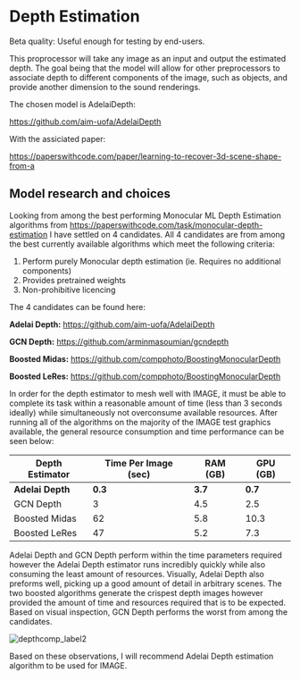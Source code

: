 <h1>Depth Estimation</h1>

Beta quality: Useful enough for testing by end-users.

This proprocessor will take any image as an input and output the estimated depth. The goal being that the model will allow for other preprocessors to associate depth
to different components of the image, such as objects, and provide another dimension to the sound renderings. 

The chosen model is AdelaiDepth: 

https://github.com/aim-uofa/AdelaiDepth

With the assiciated paper: 

https://paperswithcode.com/paper/learning-to-recover-3d-scene-shape-from-a


<h2>Model research and choices</h2>

Looking from among the best performing Monocular ML Depth Estimation algorithms from https://paperswithcode.com/task/monocular-depth-estimation I have settled on 4 candidates. All 4 candidates are from among the best currently available algorithms which meet the following criteria: 
   1. Perform purely Monocular depth estimation (ie. Requires no additional components)
   2. Provides pretrained weights
   3. Non-prohibitive licencing 

The 4 candidates can be found here: 

**Adelai Depth:**
https://github.com/aim-uofa/AdelaiDepth

**GCN Depth:**
https://github.com/arminmasoumian/gcndepth

**Boosted Midas:**
https://github.com/compphoto/BoostingMonocularDepth

**Boosted LeRes:**
https://github.com/compphoto/BoostingMonocularDepth

In order for the depth estimator to mesh well with IMAGE, it must be able to complete its task within a reasonable amount of time (less than 3 seconds ideally) while simultaneously not overconsume available resources. After running all of the algorithms on the majority of the IMAGE test graphics available, the general resource consumption and time performance can be seen below:

| Depth Estimator  | Time Per Image (sec) | RAM (GB) | GPU (GB) | 
| ------------- | ------------- |------------- |------------- |
| **Adelai Depth**  | **0.3** | **3.7** | **0.7** |
| GCN Depth  | 3  | 4.5 | 2.5 |
| Boosted Midas  | 62 | 5.8 | 10.3  |
| Boosted LeRes  | 47 | 5.2 | 7.3  |

Adelai Depth and GCN Depth perform within the time parameters required however the Adelai Depth estimator runs incredibly quickly while also consuming the least amount of resources. Visually, Adelai Depth also preforms well, picking up a good amount of detail in arbitrary scenes. The two boosted algorithms generate the crispest depth images however provided the amount of time and resources required that is to be expected. Based on visual inspection, GCN Depth performs the worst from among the candidates. 



![depthcomp_label2](https://user-images.githubusercontent.com/25232146/216503340-0898dccf-0a46-41ff-b773-0dc27219d63b.png)

Based on these observations, I will recommend Adelai Depth estimation algorithm to be used for IMAGE. 

